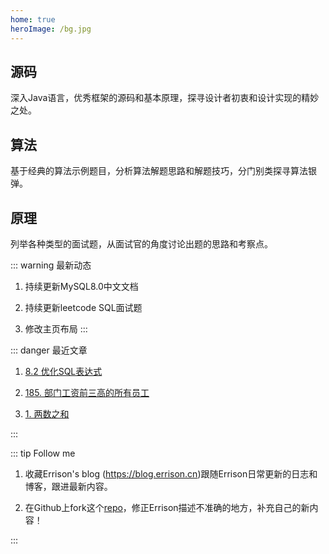 ```yaml
---
home: true
heroImage: /bg.jpg
---
```


<div class="features">
  <div class="feature">
    <h2>源码</h2>
    <p>深入Java语言，优秀框架的源码和基本原理，探寻设计者初衷和设计实现的精妙之处。</p>
  </div>
  <div class="feature">
    <h2>算法</h2>
    <p>基于经典的算法示例题目，分析算法解题思路和解题技巧，分门别类探寻算法银弹。</p>
  </div>
  <div class="feature">
    <h2>原理</h2>
    <p>列举各种类型的面试题，从面试官的角度讨论出题的思路和考察点。</p>
  </div>
</div>

::: warning 最新动态
1. 持续更新MySQL8.0中文文档

2. 持续更新leetcode SQL面试题

3. 修改主页布局
:::

::: danger 最近文章
1. [8.2 优化SQL表达式](mysql/manual-8/8.2%20优化SQL表达式--8.2.1%20优化SELECT表达式.md)

2. [185. 部门工资前三高的所有员工](mysql/leetcode-hard/185.%20部门工资前三高的所有员工.md)

3. [1. 两数之和](algorithm/hashtable/1.%20两数之和.md)

:::

::: tip Follow me
1. 收藏Errison's blog  (https://blog.errison.cn)跟随Errison日常更新的日志和博客，跟进最新内容。

2. 在Github上fork这个[repo](https://github.com/qisong3/Techblog)，修正Errison描述不准确的地方，补充自己的新内容！

::: 



